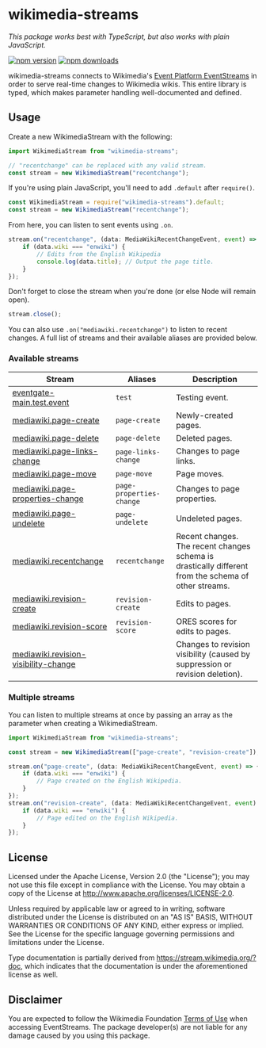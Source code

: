 # wikimedia-streams
*This package works best with TypeScript, but also works with plain JavaScript.*

[![npm version](https://img.shields.io/npm/v/wikimedia-streams.svg?style=flat-square)](https://www.npmjs.org/package/wikimedia-streams)
[![npm downloads](https://img.shields.io/npm/dm/wikimedia-streams.svg?style=flat-square)](http://npm-stat.com/charts.html?package=wikimedia-streams)

wikimedia-streams connects to Wikimedia's [Event Platform EventStreams](https://wikitech.wikimedia.org/wiki/Event_Platform/EventStreams) in order to serve real-time changes to Wikimedia wikis. This entire library is typed, which makes parameter handling well-documented and defined.

## Usage
Create a new WikimediaStream with the following:

```ts
import WikimediaStream from "wikimedia-streams";

// "recentchange" can be replaced with any valid stream. 
const stream = new WikimediaStream("recentchange");
```

If you're using plain JavaScript, you'll need to add `.default` after `require()`.
```ts
const WikimediaStream = require("wikimedia-streams").default;
const stream = new WikimediaStream("recentchange");
```

From here, you can listen to sent events using `.on`.

```ts
stream.on("recentchange", (data: MediaWikiRecentChangeEvent, event) => {
    if (data.wiki === "enwiki") {
        // Edits from the English Wikipedia
        console.log(data.title); // Output the page title.
    }
});
```

Don't forget to close the stream when you're done (or else Node will remain open).

```ts
stream.close();
```

You can also use `.on("mediawiki.recentchange")` to listen to recent changes. A full list of streams and their available aliases are provided below.

### Available streams

| **Stream** | **Aliases** | **Description** |
|------------|-------------|-----------------|
| [eventgate-main.test.event](https://stream.wikimedia.org/v2/stream/eventgate-main.test.event) | `test` | Testing event. |
| [mediawiki.page-create](https://stream.wikimedia.org/v2/stream/mediawiki.page-create) | `page-create` | Newly-created pages. |
| [mediawiki.page-delete](https://stream.wikimedia.org/v2/stream/mediawiki.page-delete) | `page-delete` | Deleted pages. |
| [mediawiki.page-links-change](https://stream.wikimedia.org/v2/stream/mediawiki.page-links-change) | `page-links-change` | Changes to page links. |
| [mediawiki.page-move](https://stream.wikimedia.org/v2/stream/mediawiki.page-move) | `page-move` | Page moves. | 
| [mediawiki.page-properties-change](https://stream.wikimedia.org/v2/stream/mediawiki.page-properties-change) | `page-properties-change` | Changes to page properties. |
| [mediawiki.page-undelete](https://stream.wikimedia.org/v2/stream/mediawiki.page-undelete) | `page-undelete` | Undeleted pages. | 
| [mediawiki.recentchange](https://stream.wikimedia.org/v2/stream/mediawiki.recentchange) | `recentchange` | Recent changes. The recent changes schema is drastically different from the schema of other streams. |
| [mediawiki.revision-create](https://stream.wikimedia.org/v2/stream/mediawiki.revision-create) | `revision-create` | Edits to pages. |
| [mediawiki.revision-score](https://stream.wikimedia.org/v2/stream/mediawiki.revision-score) | `revision-score` | ORES scores for edits to pages. |
| [mediawiki.revision-visibility-change](https://stream.wikimedia.org/v2/stream/mediawiki.revision-visibility-change) | | Changes to revision visibility (caused by suppression or revision deletion). |

### Multiple streams
You can listen to multiple streams at once by passing an array as the parameter when creating a WikimediaStream.

```ts
import WikimediaStream from "wikimedia-streams";

const stream = new WikimediaStream(["page-create", "revision-create"]);

stream.on("page-create", (data: MediaWikiRecentChangeEvent, event) => {
    if (data.wiki === "enwiki") {
        // Page created on the English Wikipedia.
    }
});
stream.on("revision-create", (data: MediaWikiRecentChangeEvent, event) => {
    if (data.wiki === "enwiki") {
        // Page edited on the English Wikipedia.
    }
});
```

## License

Licensed under the Apache License, Version 2.0 (the "License");
you may not use this file except in compliance with the License.
You may obtain a copy of the License at http://www.apache.org/licenses/LICENSE-2.0.

Unless required by applicable law or agreed to in writing, software
distributed under the License is distributed on an "AS IS" BASIS,
WITHOUT WARRANTIES OR CONDITIONS OF ANY KIND, either express or implied.
See the License for the specific language governing permissions and
limitations under the License.

Type documentation is partially derived from https://stream.wikimedia.org/?doc, which indicates that the documentation is under the aforementioned license as well.

## Disclaimer
You are expected to follow the Wikimedia Foundation [Terms of Use](https://foundation.wikimedia.org/wiki/Terms_of_Use) when accessing EventStreams. The package developer(s) are not liable for any damage caused by you using this package.
